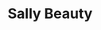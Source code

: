---
title: "Sally Beauty"
url: /mesa/sally-beauty-east-university-drive/
shop: hairdresser supply
---